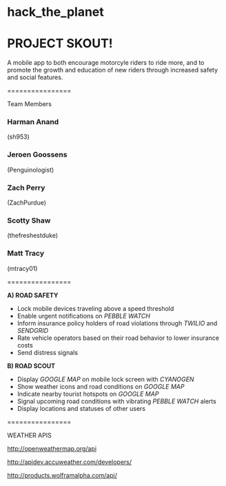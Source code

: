 # hack_the_planet

# PROJECT SKOUT!

A mobile app to both encourage motorcyle riders to ride more, and to promote the growth and education of new riders through increased safety and social features.

================

Team Members

### Harman Anand
(sh953)
### Jeroen Goossens
(Penguinologist)
### Zach Perry
(ZachPurdue)
### Scotty Shaw
(thefreshestduke)
### Matt Tracy
(mtracy01)

================

**A) ROAD SAFETY**  
   - Lock mobile devices traveling above a speed threshold
   - Enable urgent notifications on *PEBBLE WATCH*
   - Inform insurance policy holders of road violations through *TWILIO* and *SENDGRID*
   - Rate vehicle operators based on their road behavior to lower insurance costs
   - Send distress signals  

**B) ROAD SCOUT**  
   - Display *GOOGLE MAP* on mobile lock screen with *CYANOGEN*
   - Show weather icons and road conditions on *GOOGLE MAP*
   - Indicate nearby tourist hotspots on *GOOGLE MAP*
   - Signal upcoming road conditions with vibrating *PEBBLE WATCH* alerts
   - Display locations and statuses of other users

================

WEATHER APIS

http://openweathermap.org/api

http://apidev.accuweather.com/developers/

http://products.wolframalpha.com/api/